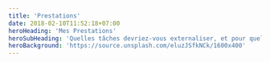 ```yaml
---
title: 'Prestations'
date: 2018-02-10T11:52:18+07:00
heroHeading: 'Mes Prestations'
heroSubHeading: 'Quelles tâches devriez-vous externaliser, et pour quelles raisons?'
heroBackground: 'https://source.unsplash.com/eluzJSfkNCk/1600x400'
---
```

